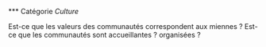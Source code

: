 *** Catégorie *Culture*

Est-ce que les valeurs des communautés correspondent aux miennes ? Est-ce que les communautés sont accueillantes ? organisées ?
